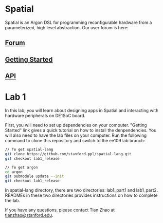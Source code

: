 # Spatial
Spatial is an Argon DSL for programming reconfigurable hardware from a parameterized, high level abstraction.  Our user forum is here: 

## [Forum](https://groups.google.com/forum/#!forum/spatial-lang-users)

## [Getting Started](http://spatial-lang.readthedocs.io/en/latest/tutorial/starting.html)

## [API](http://spatial-lang.readthedocs.io/en/latest/)

# Lab 1
In this lab, you will learn about designing apps in Spatial and interacting with hardware peripherals on DE1SoC board.

First, you will need to set up dependencies on your computer. "Getting Started" link gives a quick tutorial on how to install the denpendencies. You will also need to have the lab files on your computer. Run the following command to clone this repository and switch to the ee109 lab branch:

```bash
// To get spatial-lang
git clone https://github.com/stanford-ppl/spatial-lang.git 
git checkout lab1_release

// To get argon
cd argon
git submodule update --init 
git checkout lab1_release
```

In spatial-lang directory, there are two directories: lab1_part1 and lab1_part2. READMEs in these two directories provides instructions on how to complete the lab.

If you have any questions, please contact Tian Zhao at tianzhao@stanford.edu.
